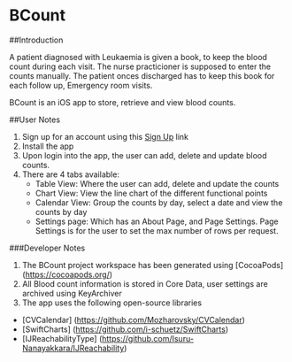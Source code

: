 # BCount


##Introduction
     
A patient diagnosed with Leukaemia is given a book, to keep the blood count during each visit.  The nurse practicioner is supposed to enter the counts manually.  The patient onces discharged has to keep this book for each follow up, Emergency room visits.

BCount is an iOS app to store, retrieve and view blood counts.  

##User Notes
1.  Sign up for an account using this [Sign Up](http://jbossews-soulbuzz.rhcloud.com/signup.html) link
2.  Install the app
3.  Upon login into the app, the user can add, delete and update blood counts.
4.  There are 4 tabs available:
    - Table View:  Where the user can add, delete and update the counts
    - Chart View:  View the line chart of the different functional points
    - Calendar View: Group the counts by day, select a date and view the counts by day
    - Settings page:  Which has an About Page, and Page Settings.  Page Settings is for the user to set the max number of rows per request.

###Developer Notes
1. The BCount project workspace has been generated using [CocoaPods] (https://cocoapods.org/) 
2. All Blood count information is stored in Core Data, user settings are archived using KeyArchiver
2. The app uses the following open-source libraries
  - [CVCalendar] (https://github.com/Mozharovsky/CVCalendar)
  - [SwiftCharts] (https://github.com/i-schuetz/SwiftCharts)
  - [IJReachabilityType] (https://github.com/Isuru-Nanayakkara/IJReachability)

